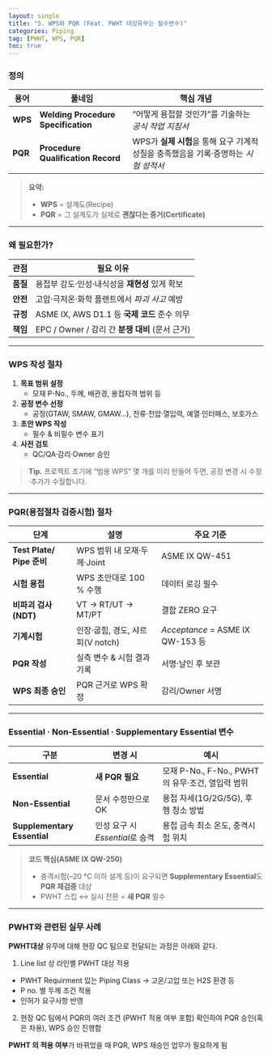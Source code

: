 ```yaml
---
layout: single
title: "5. WPS와 PQR (Feat. PWHT 대상유무는 필수변수)"
categories: Piping
tag: [PWHT, WPS, PQR]
toc: true
---
```


### 정의

| 용어    | 풀네임                              | 핵심 개념                                                    |
| ------- | ----------------------------------- | ------------------------------------------------------------ |
| **WPS** | **Welding Procedure Specification** | “어떻게 용접할 것인가”를 기술하는 *공식 작업 지침서*         |
| **PQR** | **Procedure Qualification Record**  | WPS가 **실제 시험**을 통해 요구 기계적 성질을 충족했음을 기록·증명하는 *시험 성적서* |



> **요약:**
>
> - **WPS** = 설계도(Recipe)
> - **PQR** = 그 설계도가 실제로 **괜찮다는 증거(Certificate)**

------

### 왜 필요한가?

| 관점     | 필요 이유                                       |
| -------- | ----------------------------------------------- |
| **품질** | 용접부 강도·인성·내식성을 **재현성** 있게 확보  |
| **안전** | 고압·극저온·화학 플랜트에서 *파괴 사고* 예방    |
| **규정** | ASME IX, AWS D1.1 등 **국제 코드** 준수 의무    |
| **책임** | EPC / Owner / 감리 간 **분쟁 대비** (문서 근거) |



------

### WPS 작성 절차

1. **목표 범위 설정**
   - 모재 P-No., 두께, 배관경, 용접자격 범위 등
2. **공정 변수 선정**
   - 공정(GTAW, SMAW, GMAW…), 전류·전압·열입력, 예열·인터패스, 보호가스
3. **초안 WPS 작성**
   - 필수 & 비필수 변수 표기
4. **사전 검토**
   - QC/QA·감리·Owner 승인

> **Tip.** 프로젝트 초기에 “범용 WPS” 몇 개를 미리 만들어 두면, 공정 변경 시 수정·추가가 수월합니다.

------

### PQR(용접절차 검증시험) 절차

| 단계                      | 설명                             | 주요 기준                        |
| ------------------------- | -------------------------------- | -------------------------------- |
| **Test Plate/ Pipe 준비** | WPS 범위 내 모재·두께·Joint      | ASME IX QW-451                   |
| **시험 용접**             | WPS 초안대로 100 % 수행          | 데이터 로깅 필수                 |
| **비파괴 검사(NDT)**      | VT → RT/UT → MT/PT               | 결함 ZERO 요구                   |
| **기계시험**              | 인장·굽힘, 경도, 샤르피(V notch) | *Acceptance* = ASME IX QW-153 등 |
| **PQR 작성**              | 실측 변수 & 시험 결과 기록       | 서명·날인 후 보관                |
| **WPS 최종 승인**         | PQR 근거로 WPS 확정              | 감리/Owner 서명                  |



------

### Essential · Non-Essential · Supplementary Essential 변수

| 구분                        | 변경 시                         | 예시                                             |
| --------------------------- | ------------------------------- | ------------------------------------------------ |
| **Essential**               | **새 PQR 필요**                 | 모재 P-No., F-No., PWHT의 유무·조건, 열입력 범위 |
| **Non-Essential**           | 문서 수정만으로 OK              | 용접 자세(1G/2G/5G), 후행 청소 방법              |
| **Supplementary Essential** | 인성 요구 시 *Essential*로 승격 | 용접 금속 최소 온도, 충격시험 위치               |



> **코드 핵심(ASME IX QW-250)**
>
> - 충격시험(–20 °C 이하 설계 등)이 요구되면 **Supplementary Essential**도 **PQR 재검증** 대상
> - PWHT 스킵 ↔ 실시 전환 = **새 PQR** 필수

------

### PWHT와 관련된 실무 사례

**PWHT대상** 유무에 대해 현장 QC 팀으로 전달되는 과정은 아래와 같다.
1. Line list 상 라인별 PWHT 대상 적용 
- PWHT Requirment 있는 Piping Class -> 고온/고압 또는 H2S 환경 등
- P no. 별 두께 조건 적용
- 인허가 요구사항 반영
2. 현장 QC 팀에서 PQR의 여러 조건 (PWHT 적용 여부 포함) 확인하여 PQR 승인(혹은 차용), WPS 승인 진행함 

**PWHT 의 적용 여부**가 바뀌었을 때 PQR, WPS 재승인 업무가 필요하게 됨